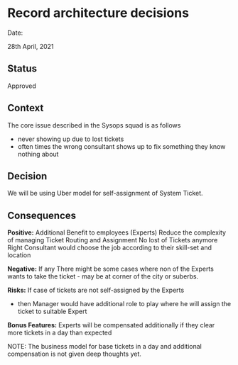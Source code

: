 # Record architecture decisions

Date:

28th April, 2021

## Status

Approved

## Context

The core issue described in the Sysops squad is as follows
- never showing up due to lost tickets
- often times the wrong consultant shows up to fix something
they know nothing about


## Decision

We will be using Uber model for self-assignment of System Ticket. 

## Consequences




**Positive:** 
Additional Benefit to employees (Experts)
Reduce the complexity of managing Ticket Routing and Assignment
No lost of Tickets anymore
Right Consultant would choose the job according to their skill-set and location

**Negative:** If any
There might be some cases where non of the Experts wants to take the ticket - may be at corner of the city or suberbs.

**Risks:** 
If case of tickets are not self-assigned by the Experts 
 - then Manager would have additional role to play where he will assign the ticket to suitable Expert

**Bonus Features:** 
Experts will be compensated additionally if they clear more tickets in a day than expected

NOTE: The business model for base tickets in a day and additional compensation is not given deep thoughts yet.
